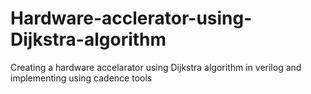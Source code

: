 # Hardware-acclerator-using-Dijkstra-algorithm
Creating a hardware accelarator using Dijkstra algorithm in verilog and implementing using cadence tools 
